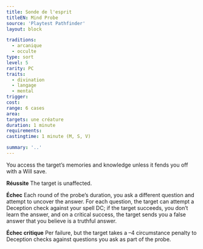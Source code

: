 ```yaml
---
title: Sonde de l'esprit
titleEN: Mind Probe
source: 'Playtest Pathfinder'
layout: block

traditions:
  - arcanique
  - occulte
type: sort
level: 5
rarity: PC
traits:
  - divination
  - langage
  - mental
trigger: 
cost: 
range: 6 cases
area: 
targets: une créature
duration: 1 minute
requirements: 
castingtime: 1 minute (M, S, V)

summary: '..'
---
```

You access the target’s memories and knowledge unless it fends you off with a Will save.

**Réussite** The target is unaffected.

**Échec** Each round of the probe’s duration, you ask a different question and attempt to uncover the answer. For each question, the target can attempt a Deception check against your spell DC; if the target succeeds, you don’t learn the answer, and on a critical success, the target sends you a false answer that you believe is a truthful answer.

**Échec critique** Per failure, but the target takes a –4 circumstance penalty to Deception checks against questions you ask as part of the probe.
